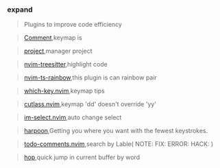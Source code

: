 ### expand
> Plugins to improve code efficiency

> [Comment](numToStr/Comment.nvim),keymap is <C-/>

> [project](ahmedkhalf/project.nvim),manager project

> [nvim-treesitter](nvim-treesitter/nvim-treesitter),highlight code

> [nvim-ts-rainbow](p00f/nvim-ts-rainbow),this plugin is can rainbow pair 

> [which-key.nvim](folke/which-key.nvim),keymap tips

> [cutlass.nvim](gbprod/cutlass.nvim),keymap 'dd' doesn't override 'yy'

> [im-select.nvim](keaising/im-select.nvim),auto change select

> [harpoon](ThePrimeagen/harpoon),Getting you where you want with the fewest keystrokes.

> [todo-comments.nvim](folke/todo-comments.nvim),search by Lable( NOTE: FIX: ERROR: HACK: )

> [hop](phaazon/hop.nvim),quick jump in current buffer by word



 

